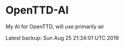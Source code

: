 # OpenTTD-AI
My AI for OpenTTD, will use primarily air

Latest backup: Sun Aug 25 21:34:01 UTC 2019
